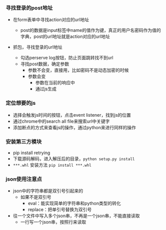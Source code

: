 ### 寻找登录的post地址
- 在form表单中寻找action对应的url地址
  - post的数据是input标签中name的值作为键，真正的用户名密码作为值的字典，post的url地址就是action对应的url地址

- 抓包，寻找登录的url地址
  - 勾选perserve log按钮，防止页面跳转找不到url
  - 寻找post数据，确定参数
    - 参数不会变，直接用，比如密码不是动态加密的时候
    - 参数会变
      - 参数在当前的响应中
      - 通过js生成



### 定位想要的js
- 选择会触发js时间的按钮，点击event listener，找到js的位置
- 通过chrome中的search all file来搜索url中关键字
- 添加断点的方式来查看js的操作，通过python来进行同样的操作


### 安装第三方模块
- pip install retrying
- 下载源码解码，进入解压后的目录，```python setup.py install```
- `***.whl` 安装方法 `pip install ***.whl`

### json使用注意点
- json中的字符串都是双引号引起来的
  - 如果不是双引号
    - eval：能实现简单的字符串和python类型的转化
    - replace：把单引号替换为双引号
- 往一个文件中写入多个json串，不再是一个json串，不能直接读取
  - 一行写一个json串，按照行来读取

